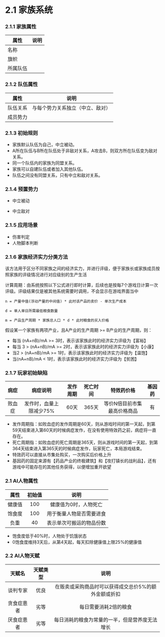 # 2.1 家族系统

### 2.1.1 家族属性

| 属性     | 说明 |
| -------- | ---- |
| 名称     |      |
| 旗帜     |      |
| 所属队伍 |      |



### 2.1.2 队伍属性

| 属性     | 说明                             |
| -------- | -------------------------------- |
| 队伍关系 | 与每个势力关系独立（中立、敌对） |
| 成员势力 |                                  |



### 2.1.3 初始规则

- 家族默认队伍为自己，中立被动。
- A所在队伍与B所在队伍处于非敌对关系，A攻击B，则双方所在队伍变为敌对关系。
- 同一个队伍内的家族为同盟关系。
- 家族可以自建队伍或者加入其他队伍。
- 队伍之间没有同盟关系，只有中立和敌对关系。 



### 2.1.4 预置势力

- 中立被动

- 中立敌对



### 2.1.5 应用场景

- 伤害判定
- 人物脚本判断



### 2.1.6 家族经济实力分类方法

该方法用于区分不同家族之间的经济实力，并进行评级，便于家族长或家族成员按照家族的评级情况进行对应级别的生产生活

计算周期：由系统按照以下公式进行即时计算，后续也是按每7个游戏日计算一次评级。评级结果仅是被其他系统需要时调用，不会显示在游戏界面当中

```
n = 产量中值(浮动产量的中间值) * 此时该产品的卖价 - 单次生产成本

d = 单人单日所需最低粮食数量

m = 产品生产周期 * 家族总人口 * d * 此时粮食的买入价格
```

假设某一个家族有两项产业，且A产业的生产周期 >= B产业的生产周期，则：

- 每当 (nA+nB)/mA >= 3时，表示该家族此时的经济实力评级为【富裕】
- 每当 3 > (nA+nB)/mA >= 2时，表示该家族此时的经济实力评级为【小康】
- 当2 > (nA+nB)/mA >= 1时，表示该家族此时的经济实力评级为【温饱】
- 当(nA+nB)/mA < 1时，表示该家族此时的经济实力评级为【贫困】





### 2.1.7 玩家初始缺陷

|  病症  |        病症说明         | 发作周期 | 死亡时间 |         特效药价格          | 基因药 |
| :----: | :---------------------: | :------: | :------: | :-------------------------: | :----: |
| 败血症 | 发作时，血量上限减少75% |   60天   |  365天   | 等价N倍目前市集最高价格商品 |   有   |

- 发作周期指：如败血症的发作周期是60天，则从游戏时间的第一天起，到第59天结束进入第60天的时候病症发作，在没有使用特效药之前，病症将一直存在。
- 死亡周期指：如败血症的死亡周期是365天，则从游戏时间的第一天起，到第364天结束进入第365天的时候病症发作，玩家死亡，本局游戏结束。
- 特效药可以直接从市集处购买，一次购买后价格上升
- 基因药的固定来源有【药品产业的终极建筑】和【攻打镇长的战利品】，还有游戏中可能存在的其他任务获得，以便增加重开欲望



### 2.1 AI人物属性

|  属性  | 初始值 |           说明           |
| :----: | :----: | :----------------------: |
| 健康值 |  100   |  健康值为0时，人物死亡   |
| 饱食度 |  100   | 用于衡量人物是否需要进食 |
|  负重  |   40   | 表示单次可搬运的物品份数 |

- 饱食度低于40%时，人物处于饥饿状态
- 0饱食度维持3天后，从第4天起，每天扣除健康值上限25%的健康值



### 2.2 AI人物天赋

|   天赋名   | 天赋类型 |                         说明                         |
| :--------: | :------: | :--------------------------------------------------: |
|  谈判专家  |   优良   | 在贩卖或采购商品时可以获得成交总价5%的额外金额或折扣 |
| 贪食症患者 |   劣等   |                每日需要消耗2倍的粮食                 |
| 厌食症患者 |   劣等   |    每日消耗的粮食为常量的一半，但是营养度无法增长    |



